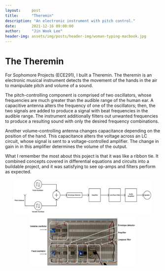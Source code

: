 ```yaml
---
layout:     post
title:      "Theremin"
description: "An electronic instrument with pitch control."
date:       2021-12-16 09:00:00
author:     "Jin Wook Lee"
header-img: assets/img/posts/header-img/woman-typing-macbook.jpg
---
```


# The Theremin

For Sophomore Projects (ECE291), I built a Theremin. The theremin is an electronic musical instrument detects the movement of the hands in the air to manipulate pitch and volume of a sound.

The pitch-controlling component is comprised of two oscillators, whose frequencies are much greater than the audible range of the human ear. A capacitive antenna alters the frequency of one of the oscillators; then, the two signals are added to produce a signal with beat frequencies in the audible range. The instrument additionally filters out unwanted frequencies to produce a resulting sound with only the desired frequency combinations.

Another volume-controlling antenna changes capacitance depending on the position of the hand. This capacitance alters the voltage across an LC circuit, whose signal is sent to a voltage-controlled amplifier. The change in gain in in this amplifier determines the volume of the output.

What I remember the most about this poject is that it was like a ribbon tie. It combined concepts covered in differential equations and circuits into a buildable project, and it was satisfying to see op-amps and filters perform as expected.

<p align="center">
    <img src="https://raw.githubusercontent.com/jwlee1221/jinscuit-v2/master/assets/img/theremin1.png" width="90%">
    <img src="https://raw.githubusercontent.com/jwlee1221/jinscuit-v2/master/assets/img/theremin2.png" width="70%">
</p>